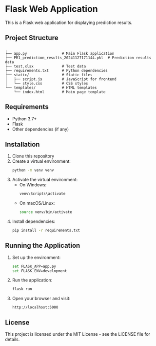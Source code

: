 # Flask Web Application

This is a Flask web application for displaying prediction results.

## Project Structure

```
.
├── app.py                # Main Flask application
├── PR1_prediction_results_20241127171144.pkl  # Prediction results data
├── test.xlsx             # Test data
├── requirements.txt      # Python dependencies
├── static/               # Static files
│   ├── script.js         # JavaScript for frontend
│   └── style.css         # CSS styles
└── templates/            # HTML templates
    └── index.html        # Main page template
```

## Requirements

- Python 3.7+
- Flask
- Other dependencies (if any)

## Installation

1. Clone this repository
2. Create a virtual environment:
   ```bash
   python -m venv venv
   ```
3. Activate the virtual environment:
   - On Windows:
     ```bash
     venv\Scripts\activate
     ```
   - On macOS/Linux:
     ```bash
     source venv/bin/activate
     ```
4. Install dependencies:
   ```bash
   pip install -r requirements.txt
   ```

## Running the Application

1. Set up the environment:
   ```bash
   set FLASK_APP=app.py
   set FLASK_ENV=development
   ```
2. Run the application:
   ```bash
   flask run
   ```
3. Open your browser and visit:
   ```
   http://localhost:5000
   ```

## License

This project is licensed under the MIT License - see the LICENSE file for details.
